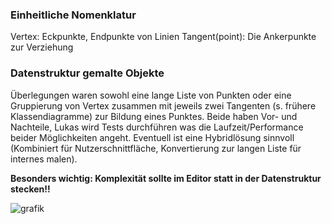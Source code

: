 ### Einheitliche Nomenklatur

Vertex: Eckpunkte, Endpunkte von Linien
Tangent(point): Die Ankerpunkte zur Verziehung 

### Datenstruktur gemalte Objekte

Überlegungen waren sowohl eine lange Liste von Punkten oder eine Gruppierung von Vertex zusammen mit jeweils zwei Tangenten (s. frühere Klassendiagramme) zur Bildung eines Punktes.
Beide haben Vor- und Nachteile, Lukas wird Tests durchführen was die Laufzeit/Performance beider Möglichkeiten angeht. Eventuell ist eine Hybridlösung sinnvoll (Kombiniert für Nutzerschnittfläche, Konvertierung zur langen Liste für internes malen). 

**Besonders wichtig: Komplexität sollte im Editor statt in der Datenstruktur stecken!!**

![grafik](https://user-images.githubusercontent.com/7681159/50836408-6d671500-1359-11e9-8738-b879ba52da5b.jpg)

